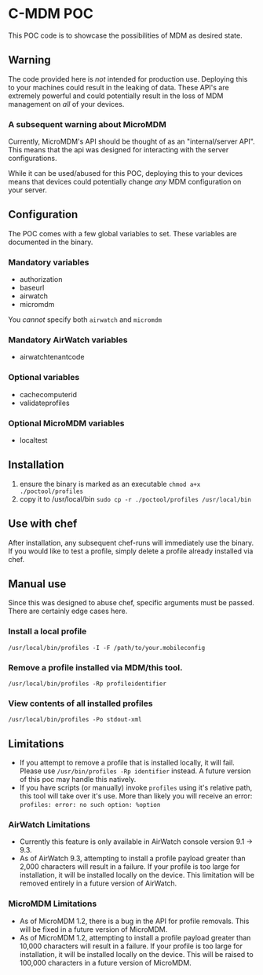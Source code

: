 # C-MDM POC
This POC code is to showcase the possibilities of MDM as desired state.

## Warning
The code provided here is _not_ intended for production use. Deploying this to your machines could result in the leaking of data. These API's are extremely powerful and could potentially result in the loss of MDM management on _all_ of your devices.

### A subsequent warning about MicroMDM
Currently, MicroMDM's API should be thought of as an "internal/server API". This means that the api was designed for interacting with the server configurations.

While it can be used/abused for this POC, deploying this to your devices means that devices could potentially change _any_ MDM configuration on your server.

## Configuration
The POC comes with a few global variables to set. These variables are documented in the binary.

### Mandatory variables
- authorization
- baseurl
- airwatch
- micromdm

You _cannot_ specify both `airwatch` and `micromdm`

### Mandatory AirWatch variables
- airwatchtenantcode

### Optional variables
- cachecomputerid
- validateprofiles

### Optional MicroMDM variables
- localtest

## Installation
1. ensure the binary is marked as an executable `chmod a+x ./poctool/profiles`
2. copy it to /usr/local/bin `sudo cp -r ./poctool/profiles /usr/local/bin`

## Use with chef
After installation, any subsequent chef-runs will immediately use the binary. If you would like to test a profile, simply delete a profile already installed via chef.

## Manual use
Since this was designed to abuse chef, specific arguments must be passed. There are certainly edge cases here.

### Install a local profile
`/usr/local/bin/profiles -I -F /path/to/your.mobileconfig`

### Remove a profile installed via MDM/this tool.
`/usr/local/bin/profiles -Rp profileidentifier`

### View contents of all installed profiles
`/usr/local/bin/profiles -Po stdout-xml`

## Limitations
- If you attempt to remove a profile that is installed locally, it will fail. Please use `/usr/bin/profiles -Rp identifier` instead. A future version of this poc may handle this natively.
- If you have scripts (or manually) invoke `profiles` using it's relative path, this tool will take over it's use. More than likely you will receive an error: `profiles: error: no such option: %option`

### AirWatch Limitations
- Currently this feature is only available in AirWatch console version 9.1 -> 9.3.
- As of AirWatch 9.3, attempting to install a profile payload greater than 2,000 characters will result in a failure. If your profile is too large for installation, it will be installed locally on the device. This limitation will be removed entirely in a future version of AirWatch.

### MicroMDM Limitations
- As of MicroMDM 1.2, there is a bug in the API for profile removals. This will be fixed in a future version of MicroMDM.
- As of MicroMDM 1.2, attempting to install a profile payload greater than 10,000 characters will result in a failure. If your profile is too large for installation, it will be installed locally on the device. This will be raised to 100,000 characters in a future version of MicroMDM.
